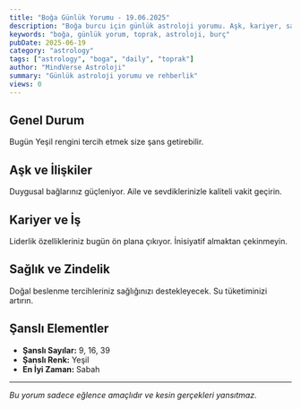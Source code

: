 ```yaml
---
title: "Boğa Günlük Yorumu - 19.06.2025"
description: "Boğa burcu için günlük astroloji yorumu. Aşk, kariyer, sağlık ve genel rehberlik."
keywords: "boğa, günlük yorum, toprak, astroloji, burç"
pubDate: 2025-06-19
category: "astrology"
tags: ["astrology", "boga", "daily", "toprak"]
author: "MindVerse Astroloji"
summary: "Günlük astroloji yorumu ve rehberlik"
views: 0
---
```


## Genel Durum

Bugün Yeşil rengini tercih etmek size şans getirebilir.

## Aşk ve İlişkiler

Duygusal bağlarınız güçleniyor. Aile ve sevdiklerinizle kaliteli vakit geçirin.

## Kariyer ve İş

Liderlik özellikleriniz bugün ön plana çıkıyor. İnisiyatif almaktan çekinmeyin.

## Sağlık ve Zindelik

Doğal beslenme tercihleriniz sağlığınızı destekleyecek. Su tüketiminizi artırın.

## Şanslı Elementler

- **Şanslı Sayılar:** 9, 16, 39
- **Şanslı Renk:** Yeşil
- **En İyi Zaman:** Sabah

---

*Bu yorum sadece eğlence amaçlıdır ve kesin gerçekleri yansıtmaz.*
